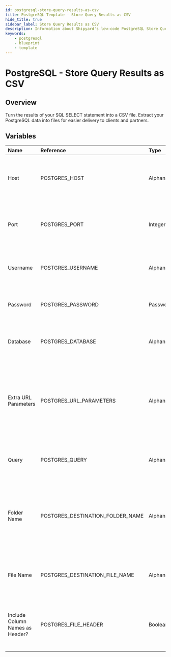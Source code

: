 ```yaml
---
id: postgresql-store-query-results-as-csv
title: PostgreSQL Template - Store Query Results as CSV
hide_title: true
sidebar_label: Store Query Results as CSV
description: Information about Shipyard's low-code PostgreSQL Store Query Results as CSV blueprint. Turn the results of your SQL SELECT statement into a CSV file. 
keywords:
    - postgresql
    - blueprint
    - template
---
```


# PostgreSQL - Store Query Results as CSV

## Overview
Turn the results of your SQL SELECT statement into a CSV file. Extract your PostgreSQL data into files for easier delivery to clients and partners.

## Variables

| Name | Reference | Type | Required | Default | Options | Description |
|:-----|:----------|:-----|:---------|:--------|:--------|:------------|
| Host | POSTGRES_HOST  | Alphanumeric |:white_check_mark: | - | - | The domain or the IP address of the database you want to connect to. |
| Port | POSTGRES_PORT  | Integer |:white_check_mark: | "5432" | - | Number for the database port to connect to. Defaults to 5432. |
| Username | POSTGRES_USERNAME  | Alphanumeric |:white_check_mark: | - | - | Name of the user to connect to the database with. |
| Password | POSTGRES_PASSWORD  | Password |:heavy_minus_sign: | - | - | Password associated to the provided username. |
| Database | POSTGRES_DATABASE  | Alphanumeric |:white_check_mark: | - | - | Name of the database in PostgreSQL to connect to. |
| Extra URL Parameters | POSTGRES_URL_PARAMETERS  | Alphanumeric |:heavy_minus_sign: | - | - | Extra parameters that will be placed at the end of the connection string, after the "?". Must be separated by "&". |
| Query | POSTGRES_QUERY  | Alphanumeric |:white_check_mark: | - | - | A SELECT statement that returns data. Formatting is ignored. |
| Folder Name | POSTGRES_DESTINATION_FOLDER_NAME  | Alphanumeric |:heavy_minus_sign: | - | - | The folder structure that you want your CSV to be created in. If left blank, the file will be created in the home directory. |
| File Name | POSTGRES_DESTINATION_FILE_NAME  | Alphanumeric |:white_check_mark: | output.csv | - | The file name that you want your generated CSV to have. |
| Include Column Names as Header? | POSTGRES_FILE_HEADER  | Boolean |:white_check_mark: | True | - | If checked, your CSV file will include a header row with column names. |


